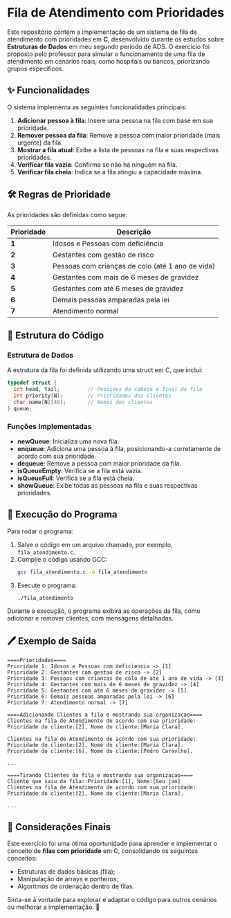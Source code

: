 # Fila de Atendimento com Prioridades

Este repositório contém a implementação de um sistema de fila de atendimento com prioridades em **C**, desenvolvido durante os estudos sobre **Estruturas de Dados** em meu segundo período de ADS. O exercício foi proposto pelo professor para simular o funcionamento de uma fila de atendimento em cenários reais, como hospitais ou bancos, priorizando grupos específicos.

## ✨ Funcionalidades

O sistema implementa as seguintes funcionalidades principais:

1. **Adicionar pessoa à fila**: Insere uma pessoa na fila com base em sua prioridade.
2. **Remover pessoa da fila**: Remove a pessoa com maior prioridade (mais urgente) da fila.
3. **Mostrar a fila atual**: Exibe a lista de pessoas na fila e suas respectivas prioridades.
4. **Verificar fila vazia**: Confirma se não há ninguém na fila.
5. **Verificar fila cheia**: Indica se a fila atingiu a capacidade máxima.

## 🛠️ Regras de Prioridade

As prioridades são definidas como segue:

| **Prioridade** | **Descrição**                                    |
| -------------- | ------------------------------------------------ |
| **1**          | Idosos e Pessoas com deficiência                 |
| **2**          | Gestantes com gestão de risco                    |
| **3**          | Pessoas com crianças de colo (até 1 ano de vida) |
| **4**          | Gestantes com mais de 6 meses de gravidez        |
| **5**          | Gestantes com até 6 meses de gravidez            |
| **6**          | Demais pessoas amparadas pela lei                |
| **7**          | Atendimento normal                               |

## 📂 Estrutura do Código

### Estrutura de Dados

A estrutura da fila foi definida utilizando uma struct em C, que inclui:

```c
typedef struct {
  int head, tail;         // Posições da cabeça e final da fila
  int priority[N];        // Prioridades dos clientes
  char name[N][40];       // Nomes dos clientes
} queue;
```

### Funções Implementadas

- **newQueue**: Inicializa uma nova fila.
- **enqueue**: Adiciona uma pessoa à fila, posicionando-a corretamente de acordo com sua prioridade.
- **dequeue**: Remove a pessoa com maior prioridade da fila.
- **isQueueEmpty**: Verifica se a fila está vazia.
- **isQueueFull**: Verifica se a fila está cheia.
- **showQueue**: Exibe todas as pessoas na fila e suas respectivas prioridades.

## 🚀 Execução do Programa

Para rodar o programa:

1. Salve o código em um arquivo chamado, por exemplo, `fila_atendimento.c`.
2. Compile o código usando GCC:
   ```bash
   gcc fila_atendimento.c -o fila_atendimento
   ```
3. Execute o programa:
   ```bash
   ./fila_atendimento
   ```

Durante a execução, o programa exibirá as operações da fila, como adicionar e remover clientes, com mensagens detalhadas.

## 🖊️ Exemplo de Saída

```text
====Prioridades====
Prioridade 1: Idosos e Pessoas com deficiencia -> [1]
Prioridade 2: Gestantes com gestao de risco -> [2]
Prioridade 3: Pessoas com criancas de colo de ate 1 ano de vida -> [3]
Prioridade 4: Gestantes com mais de 6 meses de gravidez -> [4]
Prioridade 5: Gestantes com ate 6 meses de gravidez -> [5]
Prioridade 6: Demais pessoas amparadas pela lei -> [6]
Prioridade 7: Atendimento normal -> [7]

====Adicionando Clientes a fila e mostrando sua organizacao====
Clientes na fila de Atendimento de acordo com sua prioridade:
Prioridade do cliente:[2], Nome do cliente:[Maria Clara].

Clientes na fila de Atendimento de acordo com sua prioridade:
Prioridade do cliente:[2], Nome do cliente:[Maria Clara].
Prioridade do cliente:[6], Nome do cliente:[Pedro Caravlho].

...

====Tirando Clientes da fila e mostrando sua organizacao====
Cliente que saiu da fila: Prioridade:[1], Nome:[Seu jao]
Clientes na fila de Atendimento de acordo com sua prioridade:
Prioridade do cliente:[2], Nome do cliente:[Maria Clara].

...
```

## 🙏 Considerações Finais

Este exercício foi uma ótima oportunidade para aprender e implementar o conceito de **filas com prioridade** em C, consolidando os seguintes conceitos:

- Estruturas de dados básicas (fila);
- Manipulação de arrays e ponteiros;
- Algoritmos de ordenação dentro de filas.

Sinta-se à vontade para explorar e adaptar o código para outros cenários ou melhorar a implementação. 🚀

